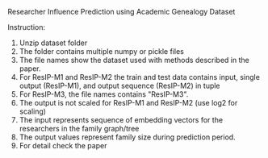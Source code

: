 Researcher Influence Prediction using Academic Genealogy Dataset

Instruction:

1. Unzip dataset folder
2. The folder contains multiple numpy or pickle files
3. The file names show the dataset used with methods described in the paper.
4. For ResIP-M1 and ResIP-M2 the train and test data contains input, single output (ResIP-M1), and output sequence (ResIP-M2) in tuple
5. For ResIP-M3, the file names contains "ResIP-M3".
6. The output is not scaled for ResIP-M1 and ResIP-M2 (use log2 for scaling)
7. The input represents sequence of embedding vectors for the researchers in the family graph/tree
8. The output values represent family size during prediction period.
8. For detail check the paper
